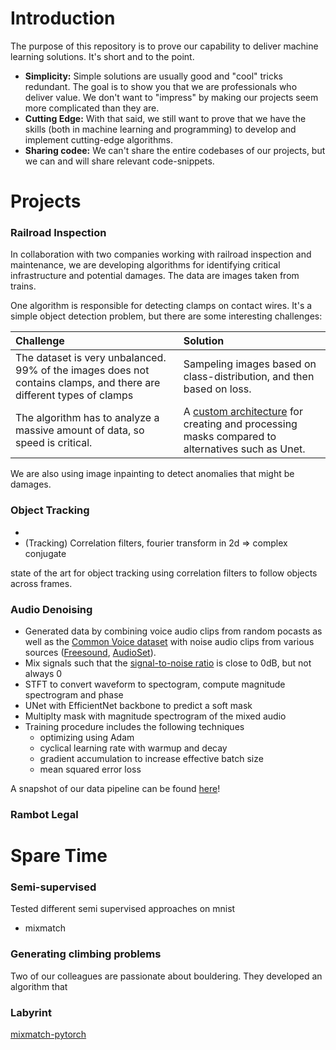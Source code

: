 # Introduction
The purpose of this repository is to prove our capability to deliver machine learning solutions. It's short and to the point.

- **Simplicity:** Simple solutions are usually good and "cool" tricks redundant. The goal is to show you that we are professionals who deliver value. We don't want to "impress" by making our projects seem more complicated than they are.
- **Cutting Edge:** With that said, we still want to prove that we have the skills (both in machine learning and programming) to develop and implement cutting-edge algorithms.
- **Sharing codee:** We can't share the entire codebases of our projects, but we can and will share relevant code-snippets.

# Projects

### Railroad Inspection

In collaboration with two companies working with railroad inspection and maintenance, we are developing algorithms for identifying critical infrastructure and potential damages. The data are images taken from trains.

One algorithm is responsible for detecting clamps on contact wires. It's a simple object detection problem, but there are some interesting challenges:

| Challenge | Solution |
|:----------|:---------|
| The dataset is very unbalanced. 99% of the images does not contains clamps, and there are different types of clamps | Sampeling images based on class-distribution, and then based on loss.|
| The algorithm has to analyze a massive amount of data, so speed is critical. |  A [custom architecture](https://github.com/Aiwizo/capability/blob/master/railroad_inspection/architecture.py) for creating and processing masks compared to alternatives such as Unet. |


We are also using image inpainting to detect anomalies that might be damages.

### Object Tracking

-
- (Tracking) Correlation filters, fourier transform in 2d => complex conjugate

state of the art for object tracking using correlation filters to follow objects across frames.


### Audio Denoising

- Generated data by combining voice audio clips from random pocasts as well as the [Common Voice dataset](https://voice.mozilla.org/en/datasets) with noise audio clips from various sources ([Freesound](https://annotator.freesound.org/), [AudioSet](https://research.google.com/audioset/index.html)).
- Mix signals such that the [signal-to-noise ratio](https://en.wikipedia.org/wiki/Signal-to-noise_ratio) is close to 0dB, but not always 0
- STFT to convert waveform to spectogram, compute magnitude spectrogram and phase
- UNet with EfficientNet backbone to predict a soft mask
- Multiplty mask with magnitude spectrogram of the mixed audio
- Training procedure includes the following techniques
  * optimizing using Adam
  * cyclical learning rate with warmup and decay
  * gradient accumulation to increase effective batch size
  * mean squared error loss

A snapshot of our data pipeline can be found [here](https://github.com/Aiwizo/capability/tree/master/audio_denoising/data.py)!

### Rambot Legal

# Spare Time

### Semi-supervised

Tested different semi supervised approaches on mnist
- mixmatch

### Generating climbing problems
Two of our colleagues are passionate about bouldering. They developed an algorithm that


### Labyrint


[mixmatch-pytorch](https://github.com/FelixAbrahamsson/mixmatch-pytorch)
